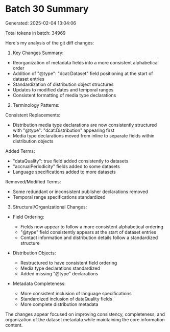 # Batch 30 Summary

Generated: 2025-02-04 13:04:06

Total tokens in batch: 34969

Here's my analysis of the git diff changes:

1. Key Changes Summary:
- Reorganization of metadata fields into a more consistent alphabetical order
- Addition of "@type": "dcat:Dataset" field positioning at the start of dataset entries
- Standardization of distribution object structures
- Updates to modified dates and temporal ranges
- Consistent formatting of media type declarations

2. Terminology Patterns:

Consistent Replacements:
- Distribution media type declarations are now consistently structured with "@type": "dcat:Distribution" appearing first
- Media type declarations moved from inline to separate fields within distribution objects

Added Terms:
- "dataQuality": true field added consistently to datasets
- "accrualPeriodicity" fields added to some datasets
- Language specifications added to more datasets

Removed/Modified Terms:
- Some redundant or inconsistent publisher declarations removed
- Temporal range specifications standardized

3. Structural/Organizational Changes:

- Field Ordering:
  - Fields now appear to follow a more consistent alphabetical ordering
  - "@type" field consistently appears at the start of dataset entries
  - Contact information and distribution details follow a standardized structure

- Distribution Objects:
  - Restructured to have consistent field ordering
  - Media type declarations standardized
  - Added missing "@type" declarations

- Metadata Completeness:
  - More consistent inclusion of language specifications
  - Standardized inclusion of dataQuality fields
  - More complete distribution metadata

The changes appear focused on improving consistency, completeness, and organization of the dataset metadata while maintaining the core information content.